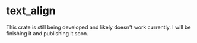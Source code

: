 # text_align

This crate is still being developed and likely doesn't work currently.  I will
be finishing it and publishing it soon.
